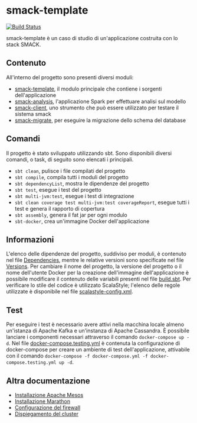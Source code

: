 # smack-template
[![Build Status](https://travis-ci.com/eciavatta/smack-template.svg?token=nfQhLp6KpfsSDXWSqbxN&branch=develop)](https://travis-ci.com/eciavatta/smack-template)

smack-template è un caso di studio di un'applicazione costruita con lo stack SMACK.

## Contenuto
All'interno del progetto sono presenti diversi moduli:
- [smack-template](/docs/smack_template.md), il modulo principale che contiene i sorgenti dell'applicazione
- [smack-analysis](/docs/smack_analysis.md), l'applicazione Spark per effettuare analisi sul modello
- [smack-client](/docs/smack_client.md), uno strumento che può essere utilizzato per testare il sistema smack
- [smack-migrate](/docs/smack_migrate.md), per eseguire la migrazione dello schema del database

## Comandi
Il progetto è stato sviluppato utilizzando sbt. Sono disponibili diversi comandi, o task, di seguito sono elencati i principali.
- `sbt clean`, pulisce i file compilati del progetto
- `sbt compile`, compila tutti i moduli del progetto
- `sbt dependencyList`, mostra le dipendenze del progetto
- `sbt test`, esegue i test del progetto
- `sbt multi-jvm:test`, esegue i test di integrazione
- `sbt clean coverage test multi-jvm:test coverageReport`, esegue tutti i test e genera il rapporto di copertura
- `sbt assembly`, genera il fat jar per ogni modulo
- `sbt-docker`, crea un'immagine Docker dell'applicazione

## Informazioni
L'elenco delle dipendenze del progetto, suddiviso per moduli, è contenuto nel file [Dependencies](/project/Dependencies.scala),
mentre le relative versioni sono specificate nel file [Versions](/project/Versions.scala). Per cambiare il nome del progetto, la versione del progetto o
il nome dell'utente Docker per la creazione dell'immagine dell'applicazione è possibile modificare il contenuto delle variabili presenti nel file
[build.sbt](build.sbt). Per verificare lo stile del codice è utilizzato ScalaStyle; l'elenco delle regole utilizzate è disponibile nel file
[scalastyle-config.xml](scalastyle-config.xml).

## Test
Per eseguire i test è necessario avere attivi nella macchina locale almeno un'istanza di Apache Kafka e un'instanza di Apache Cassandra. È possibile lanciare i
componenti necessari attraverso il comando `docker-compose up -d`. Nel file [docker-compose.testing.yml](docker-compose.testing.yml) è contenuta la configurazione
di docker-compose per creare un ambiente di test dell'applicazione, attivabile con il comando
`docker-compose -f docker-compose.yml -f docker-compose.testing.yml up -d`.

## Altra documentazione
- [Installazione Apache Mesos](/docs/installazione_mesos.md)
- [Installazione Marathon](/docs/installazione_marathon.md)
- [Configurazione del firewall](/docs/configurazione_firewall.md)
- [Dispiegamento del cluster](/docs/dispiegamento_cluster.md)
